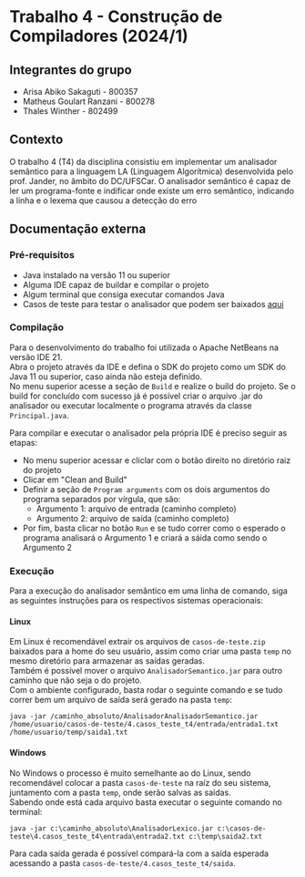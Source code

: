 # Trabalho 4 - Construção de Compiladores (2024/1)

## Integrantes do grupo
- Arisa Abiko Sakaguti - 800357
- Matheus Goulart Ranzani - 800278
- Thales Winther - 802499

## Contexto
O trabalho 4 (T4) da disciplina consistiu em implementar um analisador semântico para a linguagem LA (Linguagem Algorítmica) 
desenvolvida pelo prof. Jander, no âmbito do DC/UFSCar. O analisador semântico é capaz de ler um programa-fonte e indificar onde existe
um erro semântico, indicando a linha e o lexema que causou a detecção do erro

## Documentação externa

### Pré-requisitos
- Java instalado na versão 11 ou superior
- Alguma IDE capaz de buildar e compilar o projeto
- Algum terminal que consiga executar comandos Java
- Casos de teste para testar o analisador que podem ser baixados [aqui](https://drive.google.com/file/d/1FD9GZm_ECGLcVNLcqIP7fkF2T9coe8hs/view)

### Compilação
Para o desenvolvimento do trabalho foi utilizada o Apache NetBeans na versão IDE 21.\
Abra o projeto através da IDE e defina o SDK do projeto como um SDK do Java 11 ou superior, caso ainda não esteja definido.\
No menu superior acesse a seção de `Build` e realize o build do projeto.
Se o build for concluído com sucesso já é possível criar o arquivo .jar do analisador ou executar localmente o programa através da classe `Principal.java`.

Para compilar e executar o analisador pela própria IDE é preciso seguir as etapas:
- No menu superior acessar e cliclar com o botão direito no diretório raiz do projeto
- Clicar em "Clean and Build"
- Definir a seção de `Program arguments` com os dois argumentos do programa separados por vírgula, que são:
  - Argumento 1: arquivo de entrada (caminho completo)
  - Argumento 2: arquivo de saída (caminho completo)
- Por fim, basta clicar no botão `Run` e se tudo correr como o esperado o programa analisará o Argumento 1 e criará a sáida como sendo o Argumento 2

### Execução
Para a execução do analisador semântico em uma linha de comando, siga as seguintes instruções para os respectivos sistemas operacionais:

#### Linux
Em Linux é recomendável extrair os arquivos de `casos-de-teste.zip` baixados para a home do seu usuário, assim como criar uma pasta `temp` no mesmo diretório para armazenar as saídas geradas.\
Também é possível mover o arquivo `AnalisadorSemantico.jar` para outro caminho que não seja o do projeto.\
Com o ambiente configurado, basta rodar o seguinte comando e se tudo correr bem um arquivo de saída será gerado na pasta `temp`:

```
java -jar /caminho_absoluto/AnalisadorAnalisadorSemantico.jar /home/usuario/casos-de-teste/4.casos_teste_t4/entrada/entrada1.txt /home/usuario/temp/saida1.txt
```

#### Windows
No Windows o processo é muito semelhante ao do Linux, sendo recomendável colocar a pasta `casos-de-teste` na raíz do seu sistema, juntamento com a pasta `temp`, onde serão salvas as saídas.\
Sabendo onde está cada arquivo basta executar o seguinte comando no terminal:

```
java -jar c:\caminho_absoluto\AnalisadorLexico.jar c:\casos-de-teste\4.casos_teste_t4\entrada\entrada2.txt c:\temp\saida2.txt
```

Para cada saída gerada é possível compará-la com a saída esperada acessando a pasta `casos-de-teste/4.casos_teste_t4/saida`.
